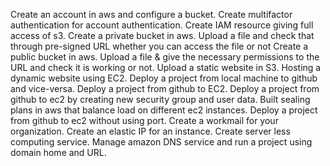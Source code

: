 Create an account in aws and configure a bucket.
Create multifactor authentication for account authentication.
Create IAM resource giving full access of s3.
Create a private bucket in aws. Upload a file and check that through pre-signed URL whether you can access the file or not
Create a public bucket in aws. Upload a file & give the necessary permissions to the URL and check it is working or not.
Upload a static website in S3.
Hosting a dynamic website using EC2.
Deploy a project from local machine to github and vice-versa.
Deploy a project from github to EC2.
Deploy a project from github to ec2 by creating new security group and user data.
Built sealing plans in aws that balance load on different ec2 instances.
Deploy a project from github to ec2 without using port.
Create a workmail for your organization.
Create an elastic IP for an instance.
Create server less computing service.
Manage amazon DNS service and run a project using domain home and URL.

